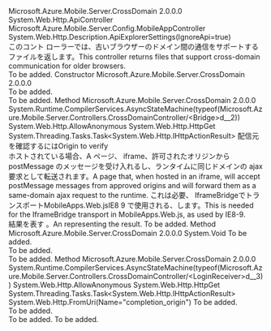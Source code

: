<Type Name="CrossDomainController" FullName="Microsoft.Azure.Mobile.Server.Controllers.CrossDomainController">
  <TypeSignature Language="C#" Value="public class CrossDomainController : System.Web.Http.ApiController" />
  <TypeSignature Language="ILAsm" Value=".class public auto ansi beforefieldinit CrossDomainController extends System.Web.Http.ApiController" />
  <TypeSignature Language="DocId" Value="T:Microsoft.Azure.Mobile.Server.Controllers.CrossDomainController" />
  <TypeSignature Language="VB.NET" Value="Public Class CrossDomainController&#xA;Inherits ApiController" />
  <TypeSignature Language="F#" Value="type CrossDomainController = class&#xA;    inherit ApiController" />
  <AssemblyInfo>
    <AssemblyName>Microsoft.Azure.Mobile.Server.CrossDomain</AssemblyName>
    <AssemblyVersion>2.0.0.0</AssemblyVersion>
  </AssemblyInfo>
  <Base>
    <BaseTypeName>System.Web.Http.ApiController</BaseTypeName>
  </Base>
  <Interfaces />
  <Attributes>
    <Attribute>
      <AttributeName>Microsoft.Azure.Mobile.Server.Config.MobileAppController</AttributeName>
    </Attribute>
    <Attribute>
      <AttributeName>System.Web.Http.Description.ApiExplorerSettings(IgnoreApi=true)</AttributeName>
    </Attribute>
  </Attributes>
  <Docs>
    <summary>
            <span data-ttu-id="58ae8-101">このコント ローラーでは、古いブラウザーのドメイン間の通信をサポートするファイルを返します。</span><span class="sxs-lookup"><span data-stu-id="58ae8-101">This controller returns files that support cross-domain communication for older browsers.</span></span>
            </summary>
    <remarks>To be added.</remarks>
  </Docs>
  <Members>
    <Member MemberName=".ctor">
      <MemberSignature Language="C#" Value="public CrossDomainController ();" />
      <MemberSignature Language="ILAsm" Value=".method public hidebysig specialname rtspecialname instance void .ctor() cil managed" />
      <MemberSignature Language="DocId" Value="M:Microsoft.Azure.Mobile.Server.Controllers.CrossDomainController.#ctor" />
      <MemberSignature Language="VB.NET" Value="Public Sub New ()" />
      <MemberType>Constructor</MemberType>
      <AssemblyInfo>
        <AssemblyName>Microsoft.Azure.Mobile.Server.CrossDomain</AssemblyName>
        <AssemblyVersion>2.0.0.0</AssemblyVersion>
      </AssemblyInfo>
      <Parameters />
      <Docs>
        <summary>To be added.</summary>
        <remarks>To be added.</remarks>
      </Docs>
    </Member>
    <Member MemberName="Bridge">
      <MemberSignature Language="C#" Value="public System.Threading.Tasks.Task&lt;System.Web.Http.IHttpActionResult&gt; Bridge (string origin);" />
      <MemberSignature Language="ILAsm" Value=".method public hidebysig instance class System.Threading.Tasks.Task`1&lt;class System.Web.Http.IHttpActionResult&gt; Bridge(string origin) cil managed" />
      <MemberSignature Language="DocId" Value="M:Microsoft.Azure.Mobile.Server.Controllers.CrossDomainController.Bridge(System.String)" />
      <MemberSignature Language="VB.NET" Value="Public Function Bridge (origin As String) As Task(Of IHttpActionResult)" />
      <MemberSignature Language="F#" Value="member this.Bridge : string -&gt; System.Threading.Tasks.Task&lt;System.Web.Http.IHttpActionResult&gt;" Usage="crossDomainController.Bridge origin" />
      <MemberType>Method</MemberType>
      <AssemblyInfo>
        <AssemblyName>Microsoft.Azure.Mobile.Server.CrossDomain</AssemblyName>
        <AssemblyVersion>2.0.0.0</AssemblyVersion>
      </AssemblyInfo>
      <Attributes>
        <Attribute>
          <AttributeName>System.Runtime.CompilerServices.AsyncStateMachine(typeof(Microsoft.Azure.Mobile.Server.Controllers.CrossDomainController/&lt;Bridge&gt;d__2))</AttributeName>
        </Attribute>
        <Attribute>
          <AttributeName>System.Web.Http.AllowAnonymous</AttributeName>
        </Attribute>
        <Attribute>
          <AttributeName>System.Web.Http.HttpGet</AttributeName>
        </Attribute>
      </Attributes>
      <ReturnValue>
        <ReturnType>System.Threading.Tasks.Task&lt;System.Web.Http.IHttpActionResult&gt;</ReturnType>
      </ReturnValue>
      <Parameters>
        <Parameter Name="origin" Type="System.String" />
      </Parameters>
      <Docs>
        <param name="origin"><span data-ttu-id="58ae8-102">配信元を確認するには</span><span class="sxs-lookup"><span data-stu-id="58ae8-102">Origin to verify</span></span></param>
        <summary>
             <span data-ttu-id="58ae8-103">ホストされている場合、A ページ、 <c>iframe</c>、許可されたオリジンから postMessage のメッセージを受け入れるし、ランタイムに同じドメインの ajax 要求として転送されます。</span><span class="sxs-lookup"><span data-stu-id="58ae8-103">A page that, when hosted in an <c>iframe</c>, will accept postMessage messages from approved origins and will forward them as a same-domain ajax request to the runtime.</span></span> <span data-ttu-id="58ae8-104">これは必要、 <c>IframeBridge</c>でトランスポート<c>MobileApps.Web.js</c>IE8 9 で使用される、します。</span><span class="sxs-lookup"><span data-stu-id="58ae8-104">This is needed for the <c>IframeBridge</c> transport in <c>MobileApps.Web.js</c>, as used by IE8-9.</span></span>
             </summary>
        <returns><span data-ttu-id="58ae8-105">結果を表す <see cref="T:System.Web.Http.IHttpActionResult" />。</span><span class="sxs-lookup"><span data-stu-id="58ae8-105">An <see cref="T:System.Web.Http.IHttpActionResult" /> representing the result.</span></span></returns>
        <remarks>To be added.</remarks>
      </Docs>
    </Member>
    <Member MemberName="Initialize">
      <MemberSignature Language="C#" Value="protected override void Initialize (System.Web.Http.Controllers.HttpControllerContext controllerContext);" />
      <MemberSignature Language="ILAsm" Value=".method familyhidebysig virtual instance void Initialize(class System.Web.Http.Controllers.HttpControllerContext controllerContext) cil managed" />
      <MemberSignature Language="DocId" Value="M:Microsoft.Azure.Mobile.Server.Controllers.CrossDomainController.Initialize(System.Web.Http.Controllers.HttpControllerContext)" />
      <MemberSignature Language="VB.NET" Value="Protected Overrides Sub Initialize (controllerContext As HttpControllerContext)" />
      <MemberSignature Language="F#" Value="override this.Initialize : System.Web.Http.Controllers.HttpControllerContext -&gt; unit" Usage="crossDomainController.Initialize controllerContext" />
      <MemberType>Method</MemberType>
      <AssemblyInfo>
        <AssemblyName>Microsoft.Azure.Mobile.Server.CrossDomain</AssemblyName>
        <AssemblyVersion>2.0.0.0</AssemblyVersion>
      </AssemblyInfo>
      <ReturnValue>
        <ReturnType>System.Void</ReturnType>
      </ReturnValue>
      <Parameters>
        <Parameter Name="controllerContext" Type="System.Web.Http.Controllers.HttpControllerContext" />
      </Parameters>
      <Docs>
        <param name="controllerContext">To be added.</param>
        <summary>To be added.</summary>
        <remarks>To be added.</remarks>
      </Docs>
    </Member>
    <Member MemberName="LoginReceiver">
      <MemberSignature Language="C#" Value="public System.Threading.Tasks.Task&lt;System.Web.Http.IHttpActionResult&gt; LoginReceiver (string completionOrigin);" />
      <MemberSignature Language="ILAsm" Value=".method public hidebysig instance class System.Threading.Tasks.Task`1&lt;class System.Web.Http.IHttpActionResult&gt; LoginReceiver(string completionOrigin) cil managed" />
      <MemberSignature Language="DocId" Value="M:Microsoft.Azure.Mobile.Server.Controllers.CrossDomainController.LoginReceiver(System.String)" />
      <MemberSignature Language="VB.NET" Value="Public Function LoginReceiver (completionOrigin As String) As Task(Of IHttpActionResult)" />
      <MemberSignature Language="F#" Value="member this.LoginReceiver : string -&gt; System.Threading.Tasks.Task&lt;System.Web.Http.IHttpActionResult&gt;" Usage="crossDomainController.LoginReceiver completionOrigin" />
      <MemberType>Method</MemberType>
      <AssemblyInfo>
        <AssemblyName>Microsoft.Azure.Mobile.Server.CrossDomain</AssemblyName>
        <AssemblyVersion>2.0.0.0</AssemblyVersion>
      </AssemblyInfo>
      <Attributes>
        <Attribute>
          <AttributeName>System.Runtime.CompilerServices.AsyncStateMachine(typeof(Microsoft.Azure.Mobile.Server.Controllers.CrossDomainController/&lt;LoginReceiver&gt;d__3))</AttributeName>
        </Attribute>
        <Attribute>
          <AttributeName>System.Web.Http.AllowAnonymous</AttributeName>
        </Attribute>
        <Attribute>
          <AttributeName>System.Web.Http.HttpGet</AttributeName>
        </Attribute>
      </Attributes>
      <ReturnValue>
        <ReturnType>System.Threading.Tasks.Task&lt;System.Web.Http.IHttpActionResult&gt;</ReturnType>
      </ReturnValue>
      <Parameters>
        <Parameter Name="completionOrigin" Type="System.String">
          <Attributes>
            <Attribute>
              <AttributeName>System.Web.Http.FromUri(Name="completion_origin")</AttributeName>
            </Attribute>
          </Attributes>
        </Parameter>
      </Parameters>
      <Docs>
        <param name="completionOrigin">To be added.</param>
        <summary>To be added.</summary>
        <returns>To be added.</returns>
        <remarks>To be added.</remarks>
      </Docs>
    </Member>
  </Members>
</Type>